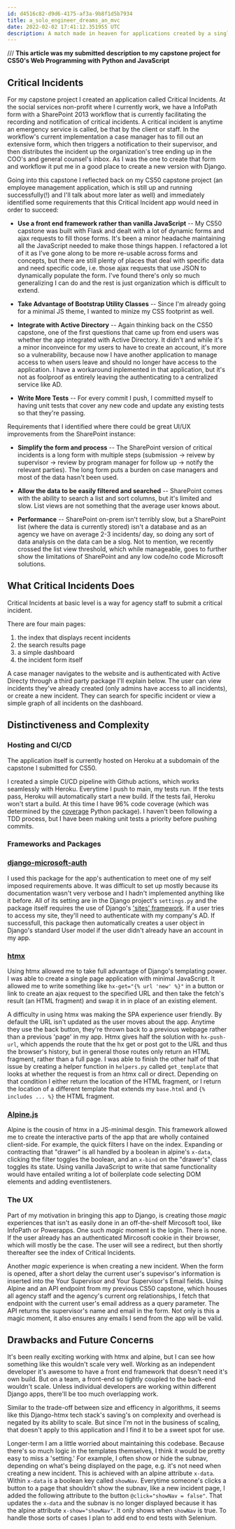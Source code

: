 ```yaml
---
id: d4516c82-d9d6-4175-af3a-9b8f1d5b7934
title: a_solo_engineer_dreams_an_mvc
date: 2022-02-02 17:41:12.351955 UTC
description: A match made in heaven for applications created by a single developer, taking full advantage of Django's templating and organization.
---
```


/// **This article was my submitted description to my capstone project for CS50's Web Programming with Python and JavaScript**

## Critical Incidents

For my capstone project I created an application called Critical Incidents. At the social services non-profit where I currently work, we have a InfoPath form with a SharePoint 2013 workflow that is currently facilitating the recording and notification of critical incidents. A critical incident is anytime an emergency service is called, be that by the client or staff. In the workflow's current implementation a case manager has to fill out an extensive form, which then triggers a notification to their supervisor, and then distributes the incident up the organization's tree ending up in the COO's and general counsel's inbox. As I was the one to create that form and workflow it put me in a good place to create a new version with Django.

Going into this capstone I reflected back on my CS50 capstone project (an employee management application, which is still up and running successfully(!) and I'll talk about more later as well) and immediately identified some requirements that this Critical Incident app would need in order to succeed:

- **Use a front end framework rather than vanilla JavaScript** -- My CS50 capstone was built with Flask and dealt with a lot of dynamic forms and ajax requests to fill those forms. It's been a minor headache maintaining all the JavaScript needed to make those things happen. I refactored a lot of it as I've gone along to be more re-usable across forms and concepts, but there are still plenty of places that deal with specific data and need specific code, i.e. those ajax requests that use JSON to dynamically populate the form. I've found there's only so much generalizing I can do and the rest is just organization which is difficult to extend.

- **Take Advantage of Bootstrap Utility Classes** -- Since I'm already going for a minimal JS theme, I wanted to minize my CSS footprint as well.

- **Integrate with Active Directory** -- Again thinking back on the CS50 capstone, one of the first questions that came up from end users was whether the app integrated with Active Directory. It didn't and while it's a minor inconveince for my users to have to create an account, it's more so a vulnerability, because now I have another application to manage access to when users leave and should no longer have access to the application. I have a workaround inplemented in that application, but it's not as foolproof as entirely leaving the authenticating to a centralized service like AD.

- **Write More Tests** -- For every commit I push, I committed myself to having unit tests that cover any new code and update any existing tests so that they're passing.

Requirements that I identified where there could be great UI/UX improvements from the SharePoint instance:

- **Simplify the form and process** -- The SharePoint version of critical incidents is a long form with multiple steps (submission -> reivew by supervisor -> review by program manager for follow up -> notify the relevant parties). The long form puts a burden on case managers and most of the data hasn't been used.

- **Allow the data to be easily filtered and searched** -- SharePoint comes with the ability to search a list and sort columns, but it's limited and slow. List views are not something that the average user knows about.

- **Performance** -- SharePoint on-prem isn't terribly slow, but a SharePoint list (where the data is currently stored) isn't a database and as an agency we have on average 2-3 incidents/ day, so doing any sort of data analysis on the data can be a slog. Not to mention, we recently crossed the list view threshold, which while manageable, goes to further show the limitations of SharePoint and any low code/no code Microsoft solutions.

## What Critical Incidents Does

Critical Incidents at basic level is a way for agency staff to submit a critical incident.

There are four main pages:

1. the index that displays recent incidents
2. the search results page
3. a simple dashboard
4. the incident form itself

A case manager navigates to the website and is authenticated with Active Directy through a third party package I'll explain below. The user can view incidents they've already created (only admins have access to all incidents), or create a new incident. They can search for specific incident or view a simple graph of all incidents on the dashboard.

## Distinctiveness and Complexity

### Hosting and CI/CD

The application itself is currently hosted on Heroku at a subdomain of the capstone I submitted for CS50.

I created a simple CI/CD pipeline with Github actions, which works seamlessly with Heroku. Everytime I push to main, my tests run. If the tests pass, Heroku will automatically start a new build. If the tests fail, Heroku won't start a build. At this time I have 96% code coverage (which was determined by the [coverage](https://pypi.org/project/coverage/) Python package). I haven't been following a TDD process, but I have been making unit tests a priority before pushing commits.

### Frameworks and Packages

### [django-microsoft-auth](https://pypi.org/project/django-microsoft-auth/)

I used this package for the app's authentication to meet one of my self imposed requirements above. It was difficult to set up mostly because its documentation wasn't very verbose and I hadn't implemented anything like it before. All of its setting are in the Django project's `settings.py` and the package itself requires the use of Django's ['sites' framework](https://docs.djangoproject.com/en/4.0/ref/contrib/sites/#enabling-the-sites-framework). If a user tries to access my site, they'll need to authenticate with my company's AD. If successfull, this package then automatically creates a user object in Django's standard User model if the user didn't already have an account in my app.

### [htmx](https://htmx.org/)

Using htmx allowed me to take full advantage of Django's templating power. I was able to create a single page application with minimal JavaScript. It allowed me to write something like `hx-get="{% url 'new' %}"` in a button or link to create an ajax request to the specified URL and then take the fetch's result (an HTML fragment) and swap it in in place of an existing element.

A difficulty in using htmx was making the SPA experience user friendly. By default the URL isn't updated as the user moves about the app. Anytime they use the back button, they're thrown back to a previous webpage rather than a previous 'page' in my app. Htmx gives half the solution with `hx-push-url`, which appends the route that the hx get or post got to the URL and thus the browser's history, but in general those routes only return an HTML fragment, rather than a full page. I was able to finish the other half of that issue by creating a helper function in `helpers.py` called `get_template` that looks at whether the request is from an htmx call or direct. Depending on that condition I either return the location of the HTML fragment, or I return the location of a different template that extends my `base.html` and `{% includes ... %}` the HTML fragment.

### [Alpine.js](https://alpinejs.dev/)

Alpine is the cousin of htmx in a JS-minimal desgin. This framework allowed me to create the interactive parts of the app that are wholly contained client-side. For example, the quick filters I have on the index. Expanding or contracting that "drawer" is all handled by a boolean in alpine's `x-data`, clicking the filter toggles the boolean, and an `x-bind` on the "drawer's" class toggles its state. Using vanilla JavaScript to write that same functionality would have entailed writing a lot of boilerplate code selecting DOM elements and adding eventlisteners.

### The UX

Part of my motivation in bringing this app to Django, is creating those _magic_ experiences that isn't as easily done in an off-the-shelf Mircosoft tool, like InfoPath or Powerapps. One such _magic_ moment is the login. There is none. If the user already has an authenticated Mircosoft cookie in their browser, which will mostly be the case. The user will see a redirect, but then shortly thereafter see the index of Critical Incidents.

Another _magic_ experience is when creating a new incident. When the form is opened, after a short delay the current user's supevisor's information is inserted into the Your Supervisor and Your Supervisor's Email fields. Using Alpine and an API endpoint from my previous CS50 capstone, which houses all agency staff and the agency's current org relationships, I fetch that endpoint with the current user's email address as a query parameter. The API returns the supervisor's name and email in the form. Not only is this a magic moment, it also ensures any emails I send from the app will be valid.

## Drawbacks and Future Concerns

It's been really exciting working with htmx and alpine, but I can see how something like this wouldn't scale very well. Working as an independent developer it's awesome to have a front end framework that doesn't need it's own build. But on a team, a front-end so tightly coupled to the back-end wouldn't scale. Unless individual developers are working within different Django apps, there'll be too much overlapping work.

Similar to the trade-off between size and efficency in algorithms, it seems like this Django-htmx tech stack's saving's on complexity and overhead is negated by its ability to scale. But since I'm not in the business of scaling, that doesn't apply to this application and I find it to be a sweet spot for use.

Longer-term I am a little worried about maintaining this codebase. Because there's so much logic in the templates themselves, I think it would be pretty easy to miss a 'setting.' For example, I often show or hide the subnav, depending on what's being displayed on the page, e.g. it's not need when creating a new incident. This is achieved with an alpine attribute `x-data`. Within `x-data` is a boolean key called `showNav`. Everytime someone's clicks a button to a page that shouldn't show the subnav, like a new incident page, I added the following attribute to the button `@click="showNav = false"`. That updates the `x-data` and the subnav is no longer displayed because it has the alpine attribute `x-show="showNav"`. It only shows when `showNav` is true. To handle those sorts of cases I plan to add end to end tests with Selenium.

